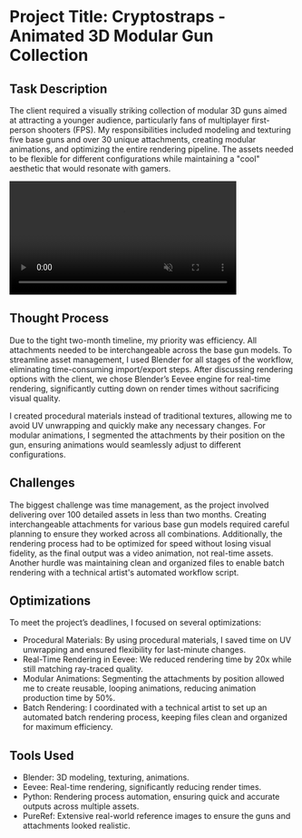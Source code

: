 # Project Title: Cryptostraps - Animated 3D Modular Gun Collection

## Task Description
The client required a visually striking collection of modular 3D guns aimed at attracting a younger audience, particularly fans of multiplayer first-person shooters (FPS). My responsibilities included modeling and texturing five base guns and over 30 unique attachments, creating modular animations, and optimizing the entire rendering pipeline. The assets needed to be flexible for different configurations while maintaining a "cool" aesthetic that would resonate with gamers.

<video width="400" alt="3D assets video loop" loop muted src="https://github.com/user-attachments/assets/a0644ce9-d4ea-452f-b918-6c7af6d31f57"></video>

## Thought Process
Due to the tight two-month timeline, my priority was efficiency. All attachments needed to be interchangeable across the base gun models. To streamline asset management, I used Blender for all stages of the workflow, eliminating time-consuming import/export steps. After discussing rendering options with the client, we chose Blender’s Eevee engine for real-time rendering, significantly cutting down on render times without sacrificing visual quality.

I created procedural materials instead of traditional textures, allowing me to avoid UV unwrapping and quickly make any necessary changes. For modular animations, I segmented the attachments by their position on the gun, ensuring animations would seamlessly adjust to different configurations.

## Challenges
The biggest challenge was time management, as the project involved delivering over 100 detailed assets in less than two months. Creating interchangeable attachments for various base gun models required careful planning to ensure they worked across all combinations. Additionally, the rendering process had to be optimized for speed without losing visual fidelity, as the final output was a video animation, not real-time assets. Another hurdle was maintaining clean and organized files to enable batch rendering with a technical artist's automated workflow script.

## Optimizations
To meet the project’s deadlines, I focused on several optimizations:
- Procedural Materials: By using procedural materials, I saved time on UV unwrapping and ensured flexibility for last-minute changes.
- Real-Time Rendering in Eevee: We reduced rendering time by 20x while still matching ray-traced quality.
- Modular Animations: Segmenting the attachments by position allowed me to create reusable, looping animations, reducing animation production time by 50%.
- Batch Rendering: I coordinated with a technical artist to set up an automated batch rendering process, keeping files clean and organized for maximum efficiency.

## Tools Used
- Blender: 3D modeling, texturing, animations.
- Eevee: Real-time rendering, significantly reducing render times.
- Python: Rendering process automation, ensuring quick and accurate outputs across multiple assets.
- PureRef: Extensive real-world reference images to ensure the guns and attachments looked realistic.
